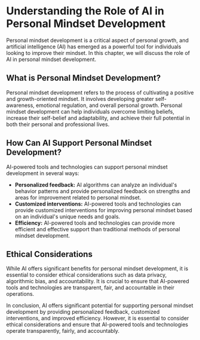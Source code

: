 Understanding the Role of AI in Personal Mindset Development
================================================================================================================

Personal mindset development is a critical aspect of personal growth, and artificial intelligence (AI) has emerged as a powerful tool for individuals looking to improve their mindset. In this chapter, we will discuss the role of AI in personal mindset development.

What is Personal Mindset Development?
-------------------------------------

Personal mindset development refers to the process of cultivating a positive and growth-oriented mindset. It involves developing greater self-awareness, emotional regulation, and overall personal growth. Personal mindset development can help individuals overcome limiting beliefs, increase their self-belief and adaptability, and achieve their full potential in both their personal and professional lives.

How Can AI Support Personal Mindset Development?
------------------------------------------------

AI-powered tools and technologies can support personal mindset development in several ways:

* **Personalized feedback:** AI algorithms can analyze an individual's behavior patterns and provide personalized feedback on strengths and areas for improvement related to personal mindset.
* **Customized interventions:** AI-powered tools and technologies can provide customized interventions for improving personal mindset based on an individual's unique needs and goals.
* **Efficiency:** AI-powered tools and technologies can provide more efficient and effective support than traditional methods of personal mindset development.

Ethical Considerations
----------------------

While AI offers significant benefits for personal mindset development, it is essential to consider ethical considerations such as data privacy, algorithmic bias, and accountability. It is crucial to ensure that AI-powered tools and technologies are transparent, fair, and accountable in their operations.

In conclusion, AI offers significant potential for supporting personal mindset development by providing personalized feedback, customized interventions, and improved efficiency. However, it is essential to consider ethical considerations and ensure that AI-powered tools and technologies operate transparently, fairly, and accountably.
